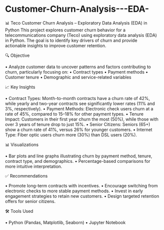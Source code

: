 # Customer-Churn-Analysis---EDA-
📊 Teco Customer Churn Analysis – Exploratory Data Analysis (EDA) in Python
This project explores customer churn behavior for a telecommunications company (Teco) using exploratory data analysis (EDA) in Python. The goal is to identify key drivers of churn and provide actionable insights to improve customer retention.

🔍 Objective

• Analyze customer data to uncover patterns and factors contributing to churn, particularly focusing on:
• Contract types
• Payment methods
• Customer tenure
• Demographic and service-related variables

📈 Key Insights

• Contract Types: Month-to-month contracts have a churn rate of 42%, while yearly and two-year contracts see significantly lower rates (11% and 3%, respectively).
• Payment Methods: Electronic check users churn at a rate of 45%, compared to 15–18% for other payment types.
• Tenure Impact: Customers in their first year churn the most (50%), while those with over 3 years of tenure drop to just 15%.
• Senior Citizens: Seniors (65+) show a churn rate of 41%, versus 26% for younger customers.
• Internet Type: Fiber optic users churn more (30%) than DSL users (20%).

📊 Visualizations

• Bar plots and line graphs illustrating churn by payment method, tenure, contract type, and demographics.
• Percentage-based comparisons for more intuitive interpretation.

✅ Recommendations

• Promote long-term contracts with incentives.
• Encourage switching from electronic checks to more stable payment methods.
• Invest in early engagement strategies to retain new customers.
• Design targeted retention offers for senior citizens.

🛠️ Tools Used

• Python (Pandas, Matplotlib, Seaborn)
• Jupyter Notebook
